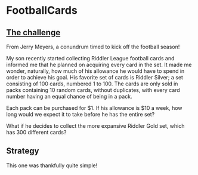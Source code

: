 # FootballCards

## [The challenge](https://fivethirtyeight.com/features/id-like-to-use-my-riddler-lifeline/)

From Jerry Meyers, a conundrum timed to kick off the football season!

My son recently started collecting Riddler League football cards and informed me that he planned on acquiring every card in the set. It made me wonder, naturally, how much of his allowance he would have to spend in order to achieve his goal. His favorite set of cards is Riddler Silver; a set consisting of 100 cards, numbered 1 to 100. The cards are only sold in packs containing 10 random cards, without duplicates, with every card number having an equal chance of being in a pack.

Each pack can be purchased for $1. If his allowance is $10 a week, how long would we expect it to take before he has the entire set?

What if he decides to collect the more expansive Riddler Gold set, which has 300 different cards?

## Strategy

This one was thankfully quite simple!


